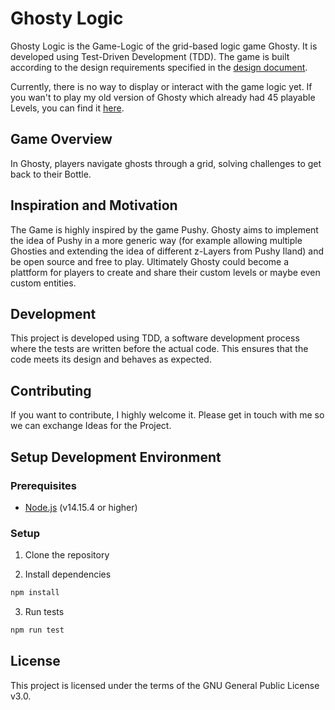 # Ghosty Logic

Ghosty Logic is the Game-Logic of the grid-based logic game Ghosty. It is developed using Test-Driven Development (TDD). The game is built according to the design requirements specified in the [design document](https://docs.google.com/document/d/1w7Km6ATHOPSs2d2KR1aVe81VQ3Azccke5e3lNVtMR9M/edit?usp=sharing).

Currently, there is no way to display or interact with the game logic yet. If you wan't to play my old version of Ghosty which already had 45 playable Levels, you can find it [here](https://github.com/paul-goblin/griga_and_projects).

## Game Overview

In Ghosty, players navigate ghosts through a grid, solving challenges to get back to their Bottle.

## Inspiration and Motivation

The Game is highly inspired by the game Pushy. Ghosty aims to implement the idea of Pushy in a more generic way (for example allowing multiple Ghosties and extending the idea of different z-Layers from Pushy Iland) and be open source and free to play. Ultimately Ghosty could become a plattform for players to create and share their custom levels or maybe even custom entities.

## Development

This project is developed using TDD, a software development process where the tests are written before the actual code. This ensures that the code meets its design and behaves as expected.

## Contributing

If you want to contribute, I highly welcome it. Please get in touch with me so we can exchange Ideas for the Project.

## Setup Development Environment

### Prerequisites

- [Node.js](https://nodejs.org/en/) (v14.15.4 or higher)

### Setup

1. Clone the repository

2. Install dependencies

```bash
npm install
```

3. Run tests

```bash
npm run test
```

## License

This project is licensed under the terms of the GNU General Public License v3.0.
